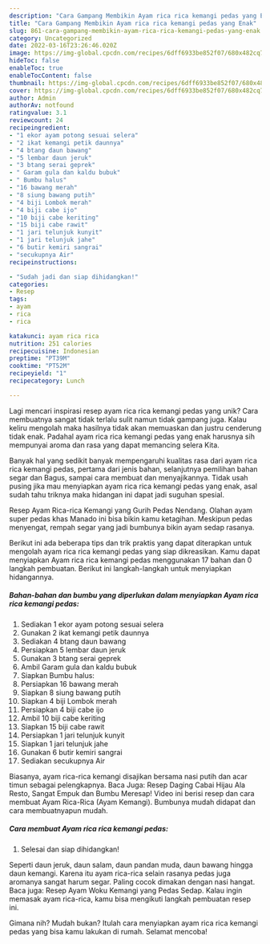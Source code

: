 ```yaml
---
description: "Cara Gampang Membikin Ayam rica rica kemangi pedas yang Enak"
title: "Cara Gampang Membikin Ayam rica rica kemangi pedas yang Enak"
slug: 861-cara-gampang-membikin-ayam-rica-rica-kemangi-pedas-yang-enak
category: Uncategorized
date: 2022-03-16T23:26:46.020Z
image: https://img-global.cpcdn.com/recipes/6dff6933be852f07/680x482cq70/ayam-rica-rica-kemangi-pedas-foto-resep-utama.jpg
hideToc: false
enableToc: true
enableTocContent: false
thumbnail: https://img-global.cpcdn.com/recipes/6dff6933be852f07/680x482cq70/ayam-rica-rica-kemangi-pedas-foto-resep-utama.jpg
cover: https://img-global.cpcdn.com/recipes/6dff6933be852f07/680x482cq70/ayam-rica-rica-kemangi-pedas-foto-resep-utama.jpg
author: Admin
authorAv: notfound
ratingvalue: 3.1
reviewcount: 24
recipeingredient:
- "1 ekor ayam potong sesuai selera"
- "2 ikat kemangi petik daunnya"
- "4 btang daun bawang"
- "5 lembar daun jeruk"
- "3 btang serai geprek"
- " Garam gula dan kaldu bubuk"
- " Bumbu halus"
- "16 bawang merah"
- "8 siung bawang putih"
- "4 biji Lombok merah"
- "4 biji cabe ijo"
- "10 biji cabe keriting"
- "15 biji cabe rawit"
- "1 jari telunjuk kunyit"
- "1 jari telunjuk jahe"
- "6 butir kemiri sangrai"
- "secukupnya Air"
recipeinstructions:

- "Sudah jadi dan siap dihidangkan!"
categories:
- Resep
tags:
- ayam
- rica
- rica

katakunci: ayam rica rica 
nutrition: 251 calories
recipecuisine: Indonesian
preptime: "PT39M"
cooktime: "PT52M"
recipeyield: "1"
recipecategory: Lunch

---
```





Lagi mencari inspirasi resep ayam rica rica kemangi pedas yang unik? Cara membuatnya sangat tidak terlalu sulit namun tidak gampang juga. Kalau keliru mengolah maka hasilnya tidak akan memuaskan dan justru cenderung tidak enak. Padahal ayam rica rica kemangi pedas yang enak harusnya sih mempunyai aroma dan rasa yang dapat memancing selera Kita.





Banyak hal yang sedikit banyak mempengaruhi kualitas rasa dari ayam rica rica kemangi pedas, pertama dari jenis bahan, selanjutnya pemilihan bahan segar dan Bagus, sampai cara membuat dan menyajikannya. Tidak usah pusing jika mau menyiapkan ayam rica rica kemangi pedas yang enak,      asal sudah tahu triknya maka hidangan ini dapat jadi suguhan spesial.














Resep Ayam Rica-rica Kemangi yang Gurih Pedas Nendang. Olahan ayam super pedas khas Manado ini bisa bikin kamu ketagihan. Meskipun pedas menyengat, rempah segar yang jadi bumbunya bikin ayam sedap rasanya.






Berikut ini ada beberapa tips dan trik praktis yang dapat diterapkan untuk mengolah ayam rica rica kemangi pedas yang siap dikreasikan. Kamu dapat menyiapkan Ayam rica rica kemangi pedas menggunakan 17 bahan dan 0 langkah pembuatan. Berikut ini langkah-langkah untuk menyiapkan hidangannya.

<!--inarticleads1-->

##### Bahan-bahan dan bumbu yang diperlukan dalam menyiapkan Ayam rica rica kemangi pedas:

1. Sediakan 1 ekor ayam potong sesuai selera
1. Gunakan 2 ikat kemangi petik daunnya
1. Sediakan 4 btang daun bawang
1. Persiapkan 5 lembar daun jeruk
1. Gunakan 3 btang serai geprek
1. Ambil  Garam gula dan kaldu bubuk
1. Siapkan  Bumbu halus:
1. Persiapkan 16 bawang merah
1. Siapkan 8 siung bawang putih
1. Siapkan 4 biji Lombok merah
1. Persiapkan 4 biji cabe ijo
1. Ambil 10 biji cabe keriting
1. Siapkan 15 biji cabe rawit
1. Persiapkan 1 jari telunjuk kunyit
1. Siapkan 1 jari telunjuk jahe
1. Gunakan 6 butir kemiri sangrai
1. Sediakan secukupnya Air


Biasanya, ayam rica-rica kemangi disajikan bersama nasi putih dan acar timun sebagai pelengkapnya. Baca Juga: Resep Daging Cabai Hijau Ala Resto, Sangat Empuk dan Bumbu Meresap! Video ini berisi resep dan cara membuat Ayam Rica-Rica (Ayam Kemangi). Bumbunya mudah didapat dan cara membuatnyapun mudah. 

<!--inarticleads2-->

##### Cara membuat Ayam rica rica kemangi pedas:


1. Selesai dan siap dihidangkan!

Seperti daun jeruk, daun salam, daun pandan muda, daun bawang hingga daun kemangi. Karena itu ayam rica-rica selain rasanya pedas juga aromanya sangat harum segar. Paling cocok dimakan dengan nasi hangat. Baca juga: Resep Ayam Woku Kemangi yang Pedas Sedap. Kalau ingin memasak ayam rica-rica, kamu bisa mengikuti langkah pembuatan resep ini. 

Gimana nih? Mudah bukan? Itulah cara menyiapkan ayam rica rica kemangi pedas yang bisa kamu lakukan di rumah. Selamat mencoba!
